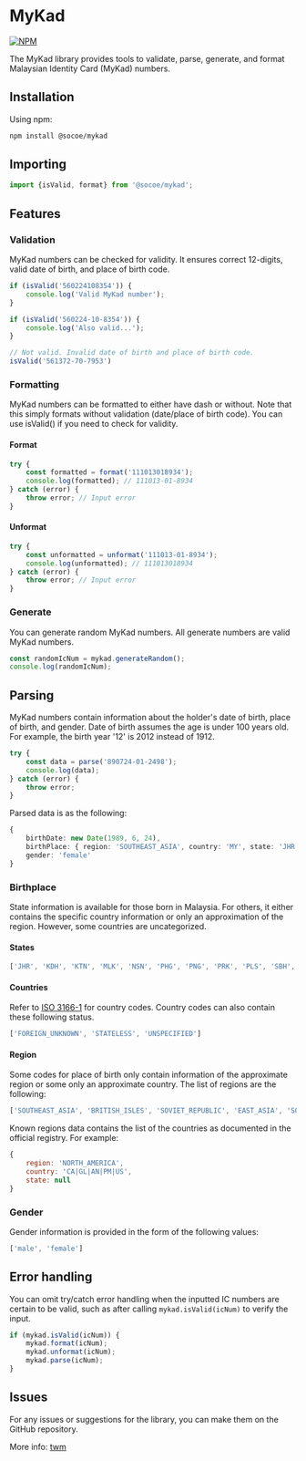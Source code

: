 # MyKad

[![NPM](https://nodei.co/npm/mykad.png)](https://nodei.co/npm/mykad/)

The MyKad library provides tools to validate, parse, generate, and format Malaysian Identity Card (MyKad) numbers.

## Installation

Using npm:

```bash
npm install @socoe/mykad
```


## Importing

```ts
import {isValid, format} from '@socoe/mykad';
```

## Features

### Validation

MyKad numbers can be checked for validity. It ensures correct 12-digits, valid date of birth, and place of birth code.

```ts
if (isValid('560224108354')) {
    console.log('Valid MyKad number');
}

if (isValid('560224-10-8354')) {
    console.log('Also valid...');
}

// Not valid. Invalid date of birth and place of birth code.
isValid('561372-70-7953')

```

### Formatting

MyKad numbers can be formatted to either have dash or without. Note that this simply formats without validation (date/place of birth code). You can use isValid() if you need to check for validity.

#### Format
```ts
try {
    const formatted = format('111013018934');
    console.log(formatted); // 111013-01-8934
} catch (error) {
    throw error; // Input error
}

```
#### Unformat
```javascript
try {
    const unformatted = unformat('111013-01-8934');
    console.log(unformatted); // 111013018934
} catch (error) {
    throw error; // Input error
}
```

### Generate

You can generate random MyKad numbers. All generate numbers are valid MyKad numbers.

```javascript
const randomIcNum = mykad.generateRandom();
console.log(randomIcNum);
```

## Parsing

MyKad numbers contain information about the holder's date of birth, place of birth, and gender. Date of birth assumes the age is under 100 years old. For example, the birth year '12' is 2012 instead of 1912.

```ts
try {
    const data = parse('890724-01-2498');
    console.log(data);
} catch (error) {
    throw error;
}
```

Parsed data is as the following:

```ts
{
    birthDate: new Date(1989, 6, 24),
    birthPlace: { region: 'SOUTHEAST_ASIA', country: 'MY', state: 'JHR' },
    gender: 'female'
}
```

### Birthplace

State information is available for those born in Malaysia. For others, it either contains the specific country information or only an approximation of the region. However, some countries are uncategorized.

#### States 

```javascript
['JHR', 'KDH', 'KTN', 'MLK', 'NSN', 'PHG', 'PNG', 'PRK', 'PLS', 'SBH', 'SWK', 'SGR', 'TRG', 'KUL', 'LBN', 'PJY', 'UNKNOWN_STATE']
```

#### Countries

Refer to [ISO 3166-1](https://en.wikipedia.org/wiki/ISO_3166-1_alpha-2) for country codes. Country codes can also contain these following status.

```javascript
['FOREIGN_UNKNOWN', 'STATELESS', 'UNSPECIFIED']
```

#### Region

Some codes for place of birth only contain information of the approximate region or some only an approximate country. The list of regions are the following:

```javascript
['SOUTHEAST_ASIA', 'BRITISH_ISLES', 'SOVIET_REPUBLIC', 'EAST_ASIA', 'SOUTH_ASIA', 'AFRICA', 'SOUTH_AMERICA', 'CENTRAL_AMERICA', 'OCEANIA', 'MIDDLE_EAST', 'EUROPE', 'MIDDLE_AMERICA', 'MISCELLANEOUS']
```

Known regions data contains the list of the countries as documented in the official registry. For example:

```javascript
{
    region: 'NORTH_AMERICA',
    country: 'CA|GL|AN|PM|US',
    state: null
}
```

### Gender

Gender information is provided in the form of the following values:

```javascript
['male', 'female']
```

## Error handling
You can omit try/catch error handling when the inputted IC numbers are certain to be valid, such as after calling `mykad.isValid(icNum)` to verify the input.

```javascript
if (mykad.isValid(icNum)) {
    mykad.format(icNum);
    mykad.unformat(icNum);
    mykad.parse(icNum);
}
```

## Issues
For any issues or suggestions for the library, you can make them on the GitHub repository.

More info: [twm](https://twm.me)